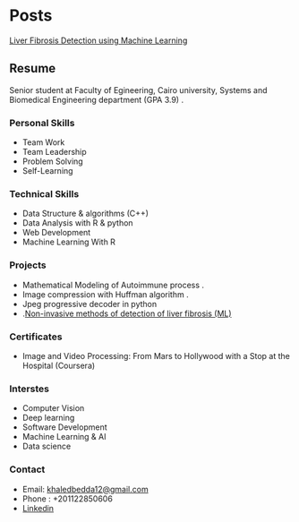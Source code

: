 # Posts 
[Liver Fibrosis Detection using Machine Learning ](https://khaledbedda.github.io/Team15) 




## Resume 
Senior student at Faculty of Egineering, Cairo university, Systems and Biomedical Engineering department (GPA 3.9) . 
### Personal Skills 
* Team Work
* Team Leadership
* Problem Solving
* Self-Learning   

### Technical Skills 
* Data Structure & algorithms (C++)
* Data Analysis with R & python 
* Web Development
* Machine Learning With R 

### Projects 
* Mathematical Modeling of Autoimmune process . 
* Image compression with Huffman algorithm .
* Jpeg progressive decoder in python
* .[Non-invasive methods of detection of liver fibrosis (ML) ](https://khaledbedda.github.io/Team15)

### Certificates
* Image and Video Processing: From Mars to Hollywood with a Stop at the Hospital (Coursera)

### Interstes
* Computer Vision
* Deep learning
* Software Development
* Machine Learning & AI
* Data science

### Contact
* Email: khaledbedda12@gmail.com
* Phone : +201122850606
* [Linkedin](https://www.linkedin.com/in/khaled-maher-89693213b/) 
